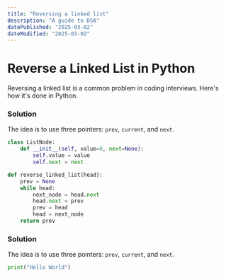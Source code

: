 ```yaml
---
title: "Reversing a linked list"
description: "A guide to DSA"
datePublished: "2025-03-02"
dateModified: "2025-03-02"
---
```


# Reverse a Linked List in Python

Reversing a linked list is a common problem in coding interviews. Here's how it's done in Python.

### **Solution**
The idea is to use three pointers: `prev`, `current`, and `next`.

```python
class ListNode:
    def __init__(self, value=0, next=None):
        self.value = value
        self.next = next

def reverse_linked_list(head):
    prev = None
    while head:
        next_node = head.next
        head.next = prev
        prev = head
        head = next_node
    return prev
```

### **Solution**
The idea is to use three pointers: `prev`, `current`, and `next`.

```python
print("Hello World")
```